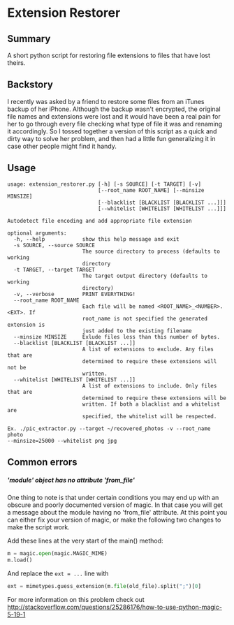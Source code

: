 # Extension Restorer
## Summary
A short python script for restoring file extensions to files that have lost theirs. 

## Backstory
I recently was asked by a friend to restore some files from an iTunes backup of her iPhone. Although the backup wasn't encrypted, the original file names and extensions were lost and it would have been a real pain for her to go through every file checking what type of file it was and renaming it accordingly. So I tossed together a version of this script as a quick and dirty way to solve her problem, and then had a little fun generalizing it in case other people might find it handy.

## Usage
```
usage: extension_restorer.py [-h] [-s SOURCE] [-t TARGET] [-v]
                             [--root_name ROOT_NAME] [--minsize MINSIZE]
                             [--blacklist [BLACKLIST [BLACKLIST ...]]]
                             [--whitelist [WHITELIST [WHITELIST ...]]]

Autodetect file encoding and add appropriate file extension

optional arguments:
  -h, --help            show this help message and exit
  -s SOURCE, --source SOURCE
                        The source directory to process (defaults to working
                        directory
  -t TARGET, --target TARGET
                        The target output directory (defaults to working
                        directory)
  -v, --verbose         PRINT EVERYTHING!
  --root_name ROOT_NAME
                        Each file will be named <ROOT_NAME>_<NUMBER>.<EXT>. If
                        root_name is not specified the generated extension is
                        just added to the existing filename
  --minsize MINSIZE     Exlude files less than this number of bytes.
  --blacklist [BLACKLIST [BLACKLIST ...]]
                        A list of extensions to exclude. Any files that are
                        determined to require these extensions will not be
                        written.
  --whitelist [WHITELIST [WHITELIST ...]]
                        A list of extensions to include. Only files that are
                        determined to require these extensions will be
                        written. If both a blacklist and a whitelist are
                        specified, the whitelist will be respected.

Ex. ./pic_extractor.py --target ~/recovered_photos -v --root_name photo
--minsize=25000 --whitelist png jpg
```

## Common errors
##### 'module' object has no attribute 'from_file'
One thing to note is that under certain conditions you may end up with an obscure and poorly documented version of magic. In that case you will get a message about the module having no 'from_file' attribute. At this point you can either fix your version of magic, or make the following two changes to make the script work.

Add these lines at the very start of the main() method:
```python
m = magic.open(magic.MAGIC_MIME)
m.load()
```

And replace the `ext = ...` line with
```python
ext = mimetypes.guess_extension(m.file(old_file).split(";")[0]
```

For more information on this problem check out http://stackoverflow.com/questions/25286176/how-to-use-python-magic-5-19-1